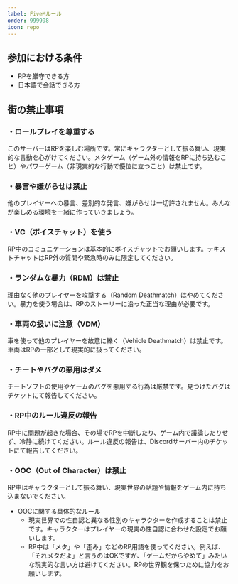 ```yaml
---
label: FiveMルール
order: 999998
icon: repo
---
```


## 参加における条件
- RPを厳守できる方
- 日本語で会話できる方

## 街の禁止事項
### ・ロールプレイを尊重する
このサーバーはRPを楽しむ場所です。常にキャラクターとして振る舞い、現実的な言動を心がけてください。メタゲーム（ゲーム外の情報をRPに持ち込むこと）やパワーゲーム（非現実的な行動で優位に立つこと）は禁止です。  

### ・暴言や嫌がらせは禁止
他のプレイヤーへの暴言、差別的な発言、嫌がらせは一切許されません。みんなが楽しめる環境を一緒に作っていきましょう。  

### ・VC（ボイスチャット）を使う
RP中のコミュニケーションは基本的にボイスチャットでお願いします。テキストチャットはRP外の質問や緊急時のみに限定してください。  

### ・ランダムな暴力（RDM）は禁止
理由なく他のプレイヤーを攻撃する（Random Deathmatch）はやめてください。暴力を使う場合は、RPのストーリーに沿った正当な理由が必要です。  

### ・車両の扱いに注意（VDM）
車を使って他のプレイヤーを故意に轢く（Vehicle Deathmatch）は禁止です。車両はRPの一部として現実的に扱ってください。  

### ・チートやバグの悪用はダメ
チートソフトの使用やゲームのバグを悪用する行為は厳禁です。見つけたバグはチケットにて報告してください。  

### ・RP中のルール違反の報告
RP中に問題が起きた場合、その場でRPを中断したり、ゲーム内で議論したりせず、冷静に続けてください。ルール違反の報告は、Discordサーバー内のチケットにて報告してください。  

### ・OOC（Out of Character）は禁止
RP中はキャラクターとして振る舞い、現実世界の話題や情報をゲーム内に持ち込まないでください。  
- OOCに関する具体的なルール  
  - 現実世界での性自認と異なる性別のキャラクターを作成することは禁止です。キャラクターはプレイヤーの現実の性自認に合わせた設定でお願いします。  
  - RP中は「メタ」や「歪み」などのRP用語を使ってください。例えば、「それメタだよ」と言うのはOKですが、「ゲームだからやめて」みたいな現実的な言い方は避けてください。RPの世界観を保つために協力をお願いします。
